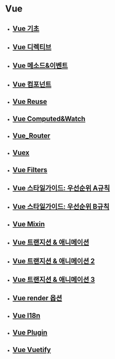 # Vue

- ## [Vue 기초](./Vue_기초.md)
- ## [Vue 디렉티브](./Vue_디렉티브.md)
- ## [Vue 메소드&이벤트](./Vue_Methods&Events.md)
- ## [Vue 컴포넌트](./Vue_컴포넌트.md)
- ## [Vue Reuse](./Vue_Reuse.md)
- ## [Vue Computed&Watch](./Vue_Computed&Watch.md)
- ## [Vue_Router](./Vue_Router.md)
- ## [Vuex](./Vue_vuex.md)
- ## [Vue Filters](./Vue_Filters.md)
- ## [Vue 스타일가이드: 우선순위 A규칙](./Vue_스타일가이드A.md)
- ## [Vue 스타일가이드: 우선순위 B규칙](./Vue_스타일가이드B.md)
- ## [Vue Mixin](./Vue_Mixin.md)
- ## [Vue 트랜지션 & 애니메이션](./Vue_Transition&Animation.md)
- ## [Vue 트랜지션 & 애니메이션 2](./Vue_Transition&Animation2.md)
- ## [Vue 트랜지션 & 애니메이션 3](./Vue_Transition&Animation3.md)
- ## [Vue render 옵션](./Vue_render.md)
- ## [Vue I18n](./Vue_I18n.md)
- ## [Vue Plugin](./Vue_Plugin.md)
- ## [Vue Vuetify](./Vue_Vuetify.md)
